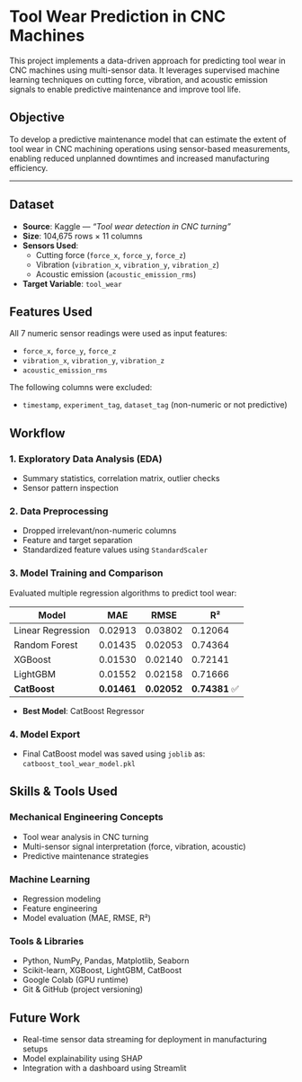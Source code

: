 # Tool Wear Prediction in CNC Machines

This project implements a data-driven approach for predicting tool wear in CNC machines using multi-sensor data. It leverages supervised machine learning techniques on cutting force, vibration, and acoustic emission signals to enable predictive maintenance and improve tool life.

## Objective

To develop a predictive maintenance model that can estimate the extent of tool wear in CNC machining operations using sensor-based measurements, enabling reduced unplanned downtimes and increased manufacturing efficiency.

---

## Dataset

- **Source**: Kaggle — *“Tool wear detection in CNC turning”*
- **Size**: 104,675 rows × 11 columns
- **Sensors Used**:
  - Cutting force (`force_x`, `force_y`, `force_z`)
  - Vibration (`vibration_x`, `vibration_y`, `vibration_z`)
  - Acoustic emission (`acoustic_emission_rms`)
- **Target Variable**: `tool_wear`

## Features Used

All 7 numeric sensor readings were used as input features:
- `force_x`, `force_y`, `force_z`
- `vibration_x`, `vibration_y`, `vibration_z`
- `acoustic_emission_rms`

The following columns were excluded:
- `timestamp`, `experiment_tag`, `dataset_tag` (non-numeric or not predictive)

## Workflow

### 1. Exploratory Data Analysis (EDA)
- Summary statistics, correlation matrix, outlier checks
- Sensor pattern inspection

### 2. Data Preprocessing
- Dropped irrelevant/non-numeric columns
- Feature and target separation
- Standardized feature values using `StandardScaler`

### 3. Model Training and Comparison
Evaluated multiple regression algorithms to predict tool wear:

| Model             | MAE     | RMSE    | R²       |
|------------------|---------|---------|----------|
| Linear Regression| 0.02913 | 0.03802 | 0.12064  |
| Random Forest     | 0.01435 | 0.02053 | 0.74364  |
| XGBoost           | 0.01530 | 0.02140 | 0.72141  |
| LightGBM          | 0.01552 | 0.02158 | 0.71666  |
| **CatBoost**      | **0.01461** | **0.02052** | **0.74381** ✅ |

- **Best Model**: CatBoost Regressor

### 4. Model Export
- Final CatBoost model was saved using `joblib` as: `catboost_tool_wear_model.pkl`

## Skills & Tools Used

### Mechanical Engineering Concepts
- Tool wear analysis in CNC turning
- Multi-sensor signal interpretation (force, vibration, acoustic)
- Predictive maintenance strategies

### Machine Learning
- Regression modeling
- Feature engineering
- Model evaluation (MAE, RMSE, R²)

### Tools & Libraries
- Python, NumPy, Pandas, Matplotlib, Seaborn
- Scikit-learn, XGBoost, LightGBM, CatBoost
- Google Colab (GPU runtime)
- Git & GitHub (project versioning)

## Future Work

- Real-time sensor data streaming for deployment in manufacturing setups
- Model explainability using SHAP
- Integration with a dashboard using Streamlit
